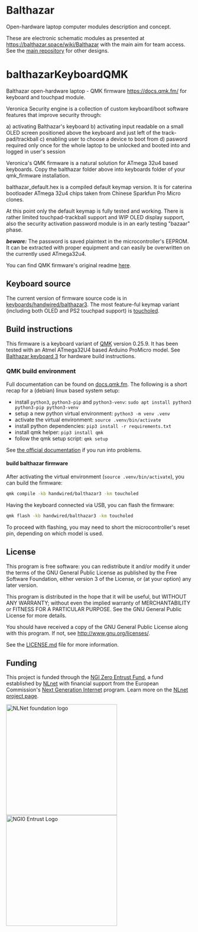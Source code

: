 # Balthazar

Open-hardware laptop computer modules description and concept.

These are electronic schematic modules as presented at https://balthazar.space/wiki/Balthazar with the main aim for team access. See the [main repository](https://github.com/balthazar-space/balthazar) for other designs.

# balthazarKeyboardQMK

Balthazar open-hardware laptop - QMK firmware https://docs.qmk.fm/ for keyboard and touchpad module.

Veronica Security engine is a collection of custom keyboard/boot software features that improve security through:

a) activating Balthazar's keyboard 
b) activating input readable on a small OLED screen positioned above the keyboard and just left of the track-pad/trackball
c) enabling user to choose a device to boot from
d) pasword required only once for the whole laptop to be unlocked and booted into and logged in user's session

Veronica's QMK firmware is a natural solution for ATmega 32u4 based keyboards. 
Copy the balthazar folder above into keyboards folder of your qmk_firmware installation. 

balthazar_default.hex is a compiled default keymap version. 
It is for caterina bootloader ATmega 32u4 chips taken from Chinese Sparkfun Pro Micro clones.

At this point only the default keymap is fully tested and working. 
There is rather limited touchpad-trackball support and WIP OLED display support, also the security activation password module is in an early testing "bazaar" phase.

**_beware:_** The password is saved plaintext in the microcontroller's EEPROM. It can be extracted with proper equipment and can easily be overwritten on the currently used ATmega32u4.

You can find QMK firmware's original readme [here](./readme.qmk.md).

## Keyboard source

The current version of firmware source code is in [keyboards/handwired/balthazar3](./keyboards/handwired/balthazar3). The most feature-ful keymap variant (including both OLED and PS2 touchpad support) is [toucholed](./keyboards/handwired/balthazar3/keymaps/toucholed).

## Build instructions

This firmware is a keyboard variant of [QMK](https://qmk.fm/) version 0.25.9. It has been tested with an Atmel ATmega32U4 based Arduino ProMicro model. See [Balthazar keyboard 3](https://github.com/balthazar-space/balthazarKeyboard3) for hardware build instructions.

### QMK build environment

Full documentation can be found on [docs.qmk.fm](https://docs.qmk.fm/newbs_getting_started).
The following is a short recap for a (debian) linux based system setup:
- install `python3`, `python3-pip` and `python3-venv`: `sudo apt install python3 python3-pip python3-venv`
- setup a new python virtual environment: `python3 -m venv .venv`
- activate the virtual environment: `source .venv/bin/activate`
- install python dependencies: `pip3 install -r requirements.txt`
- install qmk helper: `pip3 install qmk`
- follow the qmk setup script: `qmk setup`

See [the official documentation](https://docs.qmk.fm/newbs_getting_started) if you run into problems.

#### build balthazar firmware

After activating the virtual environment (`source .venv/bin/activate`), you can build the firmware:

```bash
qmk compile -kb handwired/balthazar3 -km toucholed
```

Having the keyboard connected via USB, you can flash the firmware:
```bash
qmk flash -kb handwired/balthazar3 -km toucholed
```

To proceed with flashing, you may need to short the microcontroller's reset pin, depending on which model is used.

## License

This program is free software: you can redistribute it and/or modify
it under the terms of the GNU General Public License as published by
the Free Software Foundation, either version 3 of the License, or
(at your option) any later version.

This program is distributed in the hope that it will be useful,
but WITHOUT ANY WARRANTY; without even the implied warranty of
MERCHANTABILITY or FITNESS FOR A PARTICULAR PURPOSE.  See the
GNU General Public License for more details.

You should have received a copy of the GNU General Public License
along with this program.  If not, see <http://www.gnu.org/licenses/>.

See the [LICENSE.md](./LICENSE.md) file for more information.

## Funding

This project is funded through the [NGI Zero Entrust Fund](https://nlnet.nl/entrust), a fund
established by [NLnet](https://nlnet.nl) with financial support from the European Commission's
[Next Generation Internet](https://ngi.eu) program. Learn more on the [NLnet project page](https://nlnet.nl/project/Balthazar-Casing/).

[<img src="https://nlnet.nl/logo/banner.png" alt="NLNet foundation logo" width="300" />](https://nlnet.nl)
[<img src="https://nlnet.nl/image/logos/NGI0Entrust_tag.svg" alt="NGI0 Entrust Logo" width="300" />](https://nlnet.nl/entrust)
